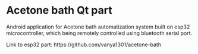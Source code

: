 # Acetone bath Qt part
Android application for Acetone bath automatization system built on esp32 microcontroller, which being remotely controlled
using bluetooth serial port.
<p>Link to esp32 part: https://github.com/vanya1301/acetone-bath</p>
